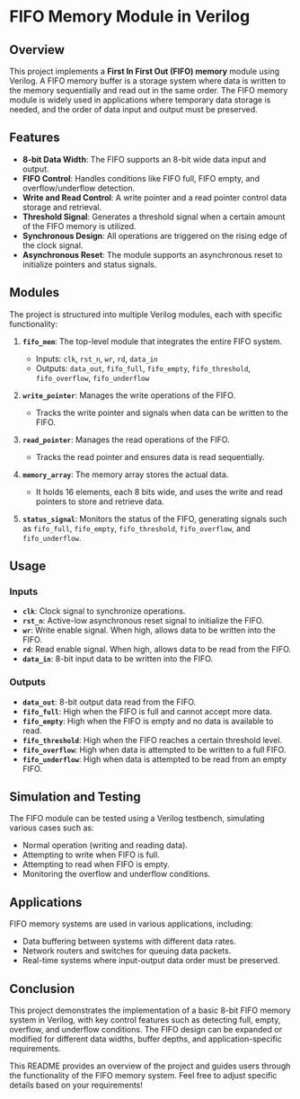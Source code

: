 # FIFO Memory Module in Verilog

## Overview

This project implements a **First In First Out (FIFO) memory** module using Verilog. A FIFO memory buffer is a storage system where data is written to the memory sequentially and read out in the same order. The FIFO memory module is widely used in applications where temporary data storage is needed, and the order of data input and output must be preserved.

## Features

- **8-bit Data Width**: The FIFO supports an 8-bit wide data input and output.
- **FIFO Control**: Handles conditions like FIFO full, FIFO empty, and overflow/underflow detection.
- **Write and Read Control**: A write pointer and a read pointer control data storage and retrieval.
- **Threshold Signal**: Generates a threshold signal when a certain amount of the FIFO memory is utilized.
- **Synchronous Design**: All operations are triggered on the rising edge of the clock signal.
- **Asynchronous Reset**: The module supports an asynchronous reset to initialize pointers and status signals.

## Modules

The project is structured into multiple Verilog modules, each with specific functionality:

1. **`fifo_mem`**: The top-level module that integrates the entire FIFO system.
    - Inputs: `clk`, `rst_n`, `wr`, `rd`, `data_in`
    - Outputs: `data_out`, `fifo_full`, `fifo_empty`, `fifo_threshold`, `fifo_overflow`, `fifo_underflow`
    
2. **`write_pointer`**: Manages the write operations of the FIFO.
    - Tracks the write pointer and signals when data can be written to the FIFO.
    
3. **`read_pointer`**: Manages the read operations of the FIFO.
    - Tracks the read pointer and ensures data is read sequentially.

4. **`memory_array`**: The memory array stores the actual data. 
    - It holds 16 elements, each 8 bits wide, and uses the write and read pointers to store and retrieve data.

5. **`status_signal`**: Monitors the status of the FIFO, generating signals such as `fifo_full`, `fifo_empty`, `fifo_threshold`, `fifo_overflow`, and `fifo_underflow`.

## Usage

### Inputs
- **`clk`**: Clock signal to synchronize operations.
- **`rst_n`**: Active-low asynchronous reset signal to initialize the FIFO.
- **`wr`**: Write enable signal. When high, allows data to be written into the FIFO.
- **`rd`**: Read enable signal. When high, allows data to be read from the FIFO.
- **`data_in`**: 8-bit input data to be written into the FIFO.

### Outputs
- **`data_out`**: 8-bit output data read from the FIFO.
- **`fifo_full`**: High when the FIFO is full and cannot accept more data.
- **`fifo_empty`**: High when the FIFO is empty and no data is available to read.
- **`fifo_threshold`**: High when the FIFO reaches a certain threshold level.
- **`fifo_overflow`**: High when data is attempted to be written to a full FIFO.
- **`fifo_underflow`**: High when data is attempted to be read from an empty FIFO.

## Simulation and Testing

The FIFO module can be tested using a Verilog testbench, simulating various cases such as:
- Normal operation (writing and reading data).
- Attempting to write when FIFO is full.
- Attempting to read when FIFO is empty.
- Monitoring the overflow and underflow conditions.

## Applications

FIFO memory systems are used in various applications, including:
- Data buffering between systems with different data rates.
- Network routers and switches for queuing data packets.
- Real-time systems where input-output data order must be preserved.

## Conclusion

This project demonstrates the implementation of a basic 8-bit FIFO memory system in Verilog, with key control features such as detecting full, empty, overflow, and underflow conditions. The FIFO design can be expanded or modified for different data widths, buffer depths, and application-specific requirements.


This README provides an overview of the project and guides users through the functionality of the FIFO memory system. Feel free to adjust specific details based on your requirements!
